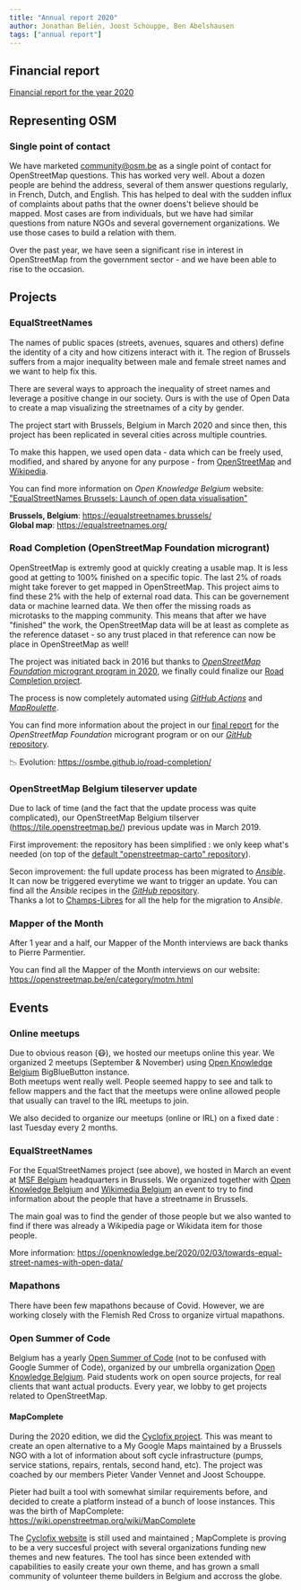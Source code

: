 ```yaml
---
title: "Annual report 2020"
author: Jonathan Beliën, Joost Schouppe, Ben Abelshausen
tags: ["annual report"]
---
```


## Financial report

[Financial report for the year 2020](https://github.com/osmbe/working-group-bylaws/blob/master/financial/2020.md)

## Representing OSM

### Single point of contact

We have marketed <community@osm.be> as a single point of contact for OpenStreetMap questions. This has worked very well. About a dozen people are behind the address, several of them answer questions regularly, in French, Dutch, and English. This has helped to deal with the sudden influx of complaints about paths that the owner doens't believe should be mapped. Most cases are from individuals, but we have had similar questions from nature NGOs and several governement organizations. We use those cases to build a relation with them.

Over the past year, we have seen a significant rise in interest in OpenStreetMap from the government sector - and we have been able to rise to the occasion.

## Projects

### EqualStreetNames

The names of public spaces (streets, avenues, squares and others) define the identity of a city and how citizens interact with it. The region of Brussels suffers from a major inequality between male and female street names and we want to help fix this.

There are several ways to approach the inequality of street names and leverage a positive change in our society. Ours is with the use of Open Data to create a map visualizing the streetnames of a city by gender.

The project start with Brussels, Belgium in March 2020 and since then, this project has been replicated in several cities across multiple countries.

To make this happen, we used open data - data which can be freely used, modified, and shared by anyone for any purpose - from [OpenStreetMap](https://openstreetmap.org/) and [Wikipedia](https://www.wikipedia.org/).

You can find more information on *Open Knowledge Belgium* website: ["EqualStreetNames Brussels: Launch of open data visualisation"](https://openknowledge.be/2020/03/03/equalstreetnames-brussels-launch-of-open-data-visualisation/)

**Brussels, Belgium**: <https://equalstreetnames.brussels/>  
**Global map**: <https://equalstreetnames.org/>


### Road Completion (OpenStreetMap Foundation microgrant)

OpenStreetMap is extremly good at quickly creating a usable map. It is less good at getting to 100% finished on a specific topic. The last 2% of roads might take forever to get mapped in OpenStreetMap. This project aims to find these 2% with the help of external road data. This can be governement data or machine learned data. We then offer the missing roads as microtasks to the mapping community. This means that after we have "finished" the work, the OpenStreetMap data will be at least as complete as the reference dataset - so any trust placed in that reference can now be place in OpenStreetMap as well!

The project was initiated back in 2016 but thanks to [*OpenStreetMap Foundation* microgrant program in 2020](https://wiki.openstreetmap.org/wiki/Microgrants/Microgrants_2020), we finally could finalize our [Road Completion project](https://wiki.openstreetmap.org/wiki/Microgrants/Microgrants_2020/Proposal/Road_Completion_project).

The process is now completely automated using [*GitHub Actions*](https://github.com/features/actions) and [*MapRoulette*](https://maproulette.org/).

You can find more information about the project in our [final report](https://wiki.openstreetmap.org/wiki/Microgrants/Microgrants_2020/Proposal/Road_Completion_project/Report) for the *OpenStreetMap Foundation* microgrant program or on our [*GitHub* repository](https://github.com/osmbe/road-completion).

📉 Evolution: <https://osmbe.github.io/road-completion/>  

### OpenStreetMap Belgium tileserver update

Due to lack of time (and the fact that the update process was quite complicated), our OpenStreetMap Belgium tilserver (<https://tile.openstreetmap.be/>) previous update was in March 2019.

First improvement: the repository has been simplified : we only keep what's needed (on top of the [default "openstreetmap-carto" repository](https://github.com/gravitystorm/openstreetmap-carto)).

Secon improvement: the full update process has been migrated to [*Ansible*](https://www.ansible.com/). It can now be triggered everytime we want to trigger an update. You can find all the *Ansible* recipes in the [*GitHub* repository](https://github.com/jbelien/openstreetmap-carto-be/tree/ansible).  
Thanks a lot to [Champs-Libres](https://www.champs-libres.coop/) for all the help for the migration to *Ansible*.

### Mapper of the Month

After 1 year and a half, our Mapper of the Month interviews are back thanks to Pierre Parmentier.

You can find all the Mapper of the Month interviews on our website: <https://openstreetmap.be/en/category/motm.html>

## Events

### Online meetups

Due to obvious reason (😷), we hosted our meetups online this year. We organized 2 meetups (September & November) using [Open Knowledge Belgium](https://openknowledge.be/) BigBlueButton instance.  
Both meetups went really well. People seemed happy to see and talk to fellow mappers and the fact that the meetups were online allowed people that usually can travel to the IRL meetups to join.

We also decided to organize our meetups (online or IRL) on a fixed date : last Tuesday every 2 months.

### EqualStreetNames

For the EqualStreetNames project (see above), we hosted in March an event at [MSF Belgium](https://www.msf-azg.be/) headquarters in Brussels. We organized together with [Open Knowledge Belgium](https://openknowledge.be/) and [Wikimedia Belgium](https://be.wikimedia.org/) an event to try to find information about the people that have a streetname in Brussels.

The main goal was to find the gender of those people but we also wanted to find if there was already a Wikipedia page or Wikidata item for those people.

More information: <https://openknowledge.be/2020/02/03/towards-equal-street-names-with-open-data/>

### Mapathons

There have been few mapathons because of Covid. However, we are working closely with the Flemish Red Cross to organize virtual mapathons.

### Open Summer of Code

Belgium has a yearly [Open Summer of Code](https://osoc.be/) (not to be confused with Google Summer of Code), organized by our umbrella organization [Open Knowledge Belgium](https://openknowledge.be/). Paid students work on open source projects, for real clients that want actual products. Every year, we lobby to get projects related to OpenStreetMap.  

#### MapComplete

During the 2020 edition, we did the [Cyclofix project](https://osoc.be/editions/2020/cyclofix). This was meant to create an open alternative to a My Google Maps maintained by a Brussels NGO with a lot of information about soft cycle infrastructure (pumps, service stations, repairs, rentals, second hand, etc). The project was coached by our members Pieter Vander Vennet and Joost Schouppe. 

Pieter had built a tool with somewhat similar requirements before, and decided to create a platform instead of a bunch of loose instances. This was the birth of MapComplete: <https://wiki.openstreetmap.org/wiki/MapComplete>

The [Cyclofix website](https://mapcomplete.osm.be/cyclofix.html) is still used and maintained ; MapComplete is proving to be a very succesful project with several organizations funding new themes and new features. The tool has since been extended with capabilities to easily create your own theme, and has grown a small community of volunteer theme builders in Belgium and accross the globe.
